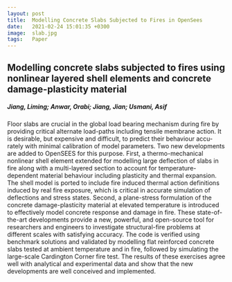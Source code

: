 ```yaml
---
layout: post
title:  Modelling Concrete Slabs Subjected to Fires in OpenSees
date:   2021-02-24 15:01:35 +0300
image:  slab.jpg
tags:   Paper
---
```

## Modelling concrete slabs subjected to fires using nonlinear layered shell elements and concrete damage-plasticity material
##### Jiang, Liming; Anwar, Orabi; Jiang, Jian; Usmani, Asif
Floor slabs are crucial in the global load bearing mechanism during fire by providing critical alternate load-paths including tensile membrane action. It is desirable, but expensive and difficult, to predict their behaviour accu- rately with minimal calibration of model parameters. Two new developments are added to OpenSEES for this purpose. First, a thermo-mechanical nonlinear shell element extended for modelling large deflection of slabs in fire along with a multi-layered section to account for temperature-dependent material behaviour including plasticity and thermal expansion. The shell model is ported to include fire induced thermal action definitions induced by real fire exposure, which is critical in accurate simulation of deflections and stress states. Second, a plane-stress formulation of the concrete damage-plasticity material at elevated temperature is introduced to effectively model concrete response and damage in fire. These state-of-the-art developments provide a new, powerful, and open-source tool for researchers and engineers to investigate structural-fire problems at different scales with satisfying accuracy. The code is verified using benchmark solutions and validated by modelling flat reinforced concrete slabs tested at ambient temperature and in fire, followed by simulating the large-scale Cardington Corner fire test. The results of these exercises agree well with analytical and experimental data and show that the new developments are well conceived and implemented.